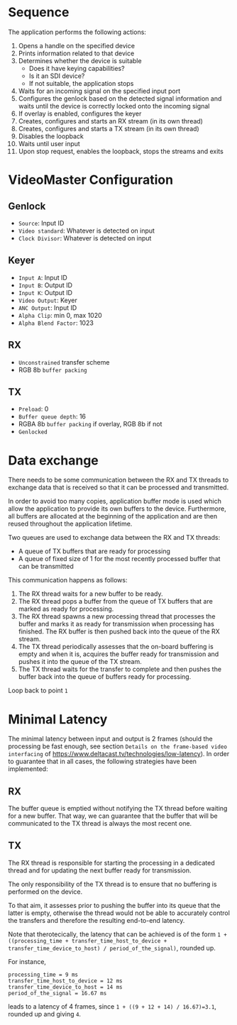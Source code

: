 
# Sequence

The application performs the following actions:

1. Opens a handle on the specified device
2. Prints information related to that device
3. Determines whether the device is suitable
   - Does it have keying capabilities?
   - Is it an SDI device?
   - If not suitable, the application stops
4. Waits for an incoming signal on the specified input port
5. Configures the genlock based on the detected signal information and waits until the device is correctly locked onto the incoming signal
6. If overlay is enabled, configures the keyer
7. Creates, configures and starts an RX stream (in its own thread)
8. Creates, configures and starts a TX stream (in its own thread)
9. Disables the loopback
10. Waits until user input
11. Upon stop request, enables the loopback, stops the streams and exits

# VideoMaster Configuration

## Genlock

- `Source`: Input ID
- `Video standard`: Whatever is detected on input
- `Clock Divisor`: Whatever is detected on input

## Keyer

- `Input A`: Input ID
- `Input B`: Output ID
- `Input K`: Output ID
- `Video Output`: Keyer
- `ANC Output`: Input ID
- `Alpha Clip`: min 0, max 1020
- `Alpha Blend Factor`: 1023

## RX

- `Unconstrained` transfer scheme
- RGB 8b `buffer packing`

## TX

- `Preload`: 0
- `Buffer queue depth`: 16
- RGBA 8b `buffer packing` if overlay, RGB 8b if not
- `Genlocked`

# Data exchange

There needs to be some communication between the RX and TX threads to exchange data that is received so that it can be processed and transmitted.

In order to avoid too many copies, application buffer mode is used which allow the application to provide its own buffers to the device.
Furthermore, all buffers are allocated at the beginning of the application and are then reused throughout the application lifetime.

Two queues are used to exchange data between the RX and TX threads:
- A queue of TX buffers that are ready for processing
- A queue of fixed size of 1 for the most recently processed buffer that can be transmitted

This communication happens as follows:

1. The RX thread waits for a new buffer to be ready.
2. The RX thread pops a buffer from the queue of TX buffers that are marked as ready for processing.
3. The RX thread spawns a new processing thread that processes the buffer and marks it as ready for transmission when processing has finished. The RX buffer is then pushed back into the queue of the RX stream.
5. The TX thread periodically assesses that the on-board buffering is empty and when it is, acquires the buffer ready for transmission and pushes it into the queue of the TX stream.
6. The TX thread waits for the transfer to complete and then pushes the buffer back into the queue of buffers ready for processing.

Loop back to point `1`

# Minimal Latency

The minimal latency between input and output is 2 frames (should the processing be fast enough, see section `Details on the frame-based video interfacing` of https://www.deltacast.tv/technologies/low-latency).
In order to guarantee that in all cases, the following strategies have been implemented:

## RX

The buffer queue is emptied without notifying the TX thread before waiting for a new buffer.
That way, we can guarantee that the buffer that will be communicated to the TX thread is always the most recent one.

## TX

The RX thread is responsible for starting the processing in a dedicated thread and for updating the next buffer ready for transmission.

The only responsibility of the TX thread is to ensure that no buffering is performed on the device.

To that aim, it assesses prior to pushing the buffer into its queue that the latter is empty, otherwise the thread would not be able to accurately control the transfers and therefore the resulting end-to-end latency.

Note that therotecically, the latency that can be achieved is of the form `1 + ((processing_time + transfer_time_host_to_device + transfer_time_device_to_host) / period_of_the_signal)`, rounded up.

For instance,
```
processing_time = 9 ms
transfer_time_host_to_device = 12 ms
transfer_time_device_to_host = 14 ms
period_of_the_signal = 16.67 ms
```
leads to a latency of 4 frames, since `1 + ((9 + 12 + 14) / 16.67)=3.1`, rounded up and giving `4`.